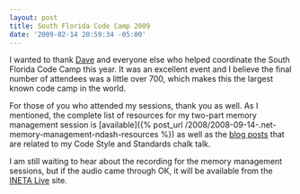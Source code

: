 ```yaml
---
layout: post
title: South Florida Code Camp 2009
date: '2009-02-14 20:59:34 -05:00'
---
```


I wanted to thank [Dave](http://geekswithblogs.net/dnoderer) and everyone else who helped coordinate the South Florida Code Camp this year. It was an excellent event and I believe the final number of attendees was a little over 700, which makes this the largest known code camp in the world.

For those of you who attended my sessions, thank you as well. As I mentioned, the complete list of resources for my two-part memory management session is [available]({% post_url /2008/2008-09-14-.net-memory-management-ndash-resources %}) as well as the [blog posts](http://geekswithblogs.net/sdorman/category/6657.aspx) that are related to my Code Style and Standards chalk talk.

I am still waiting to hear about the recording for the memory management sessions, but if the audio came through OK, it will be available from the [INETA Live](http://live.ineta.org/) site.
